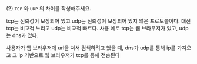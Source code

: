(2) `TCP` 와 `UDP` 의 차이를 작성해주세요.

tcp는 신뢰성이 보장되어 있고 udp는 신뢰성이 보장되어 있지 않은 프로토콜이다.
대신 tcp는 비교적 느리고 udp는 비교적 빠르다.
사용 예로 tcp는 웹 브라우저가 있고, udp는 dns가 있다.

사용자가 웹 브라우저에 url을 쳐서 검색하려고 했을 때, dns가 udp를 통해 ip를 가져오고 그 ip 기반으로 웹 브라우저가 tcp를 통해 전송된다
